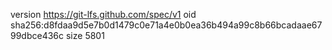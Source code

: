 version https://git-lfs.github.com/spec/v1
oid sha256:d8fdaa9d5e7b0d1479c0e71a4e0b0ea36b494a99c8b66bcadaae6799dbce436c
size 5801
